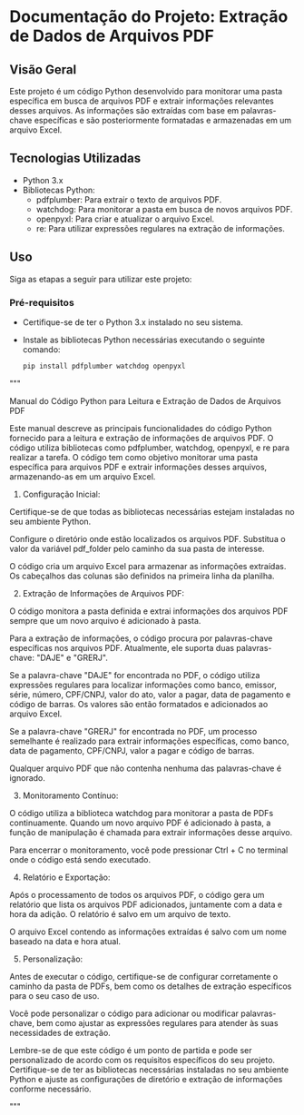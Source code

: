 # Documentação do Projeto: Extração de Dados de Arquivos PDF

## Visão Geral

Este projeto é um código Python desenvolvido para monitorar uma pasta específica em busca de arquivos PDF e extrair informações relevantes desses arquivos. As informações são extraídas com base em palavras-chave específicas e são posteriormente formatadas e armazenadas em um arquivo Excel.

## Tecnologias Utilizadas

- Python 3.x
- Bibliotecas Python:
  - pdfplumber: Para extrair o texto de arquivos PDF.
  - watchdog: Para monitorar a pasta em busca de novos arquivos PDF.
  - openpyxl: Para criar e atualizar o arquivo Excel.
  - re: Para utilizar expressões regulares na extração de informações.

## Uso

Siga as etapas a seguir para utilizar este projeto:

### Pré-requisitos

- Certifique-se de ter o Python 3.x instalado no seu sistema.
- Instale as bibliotecas Python necessárias executando o seguinte comando:

  ```bash
  pip install pdfplumber watchdog openpyxl
"""

Manual do Código Python para Leitura e Extração de Dados de Arquivos PDF

Este manual descreve as principais funcionalidades do código Python fornecido para a leitura e extração de
informações de arquivos PDF. O código utiliza bibliotecas como pdfplumber, watchdog, openpyxl, e re para realizar a
tarefa. O código tem como objetivo monitorar uma pasta específica para arquivos PDF e extrair informações desses
arquivos, armazenando-as em um arquivo Excel.

1. Configuração Inicial:

Certifique-se de que todas as bibliotecas necessárias estejam instaladas no seu ambiente Python.

Configure o diretório onde estão localizados os arquivos PDF. Substitua o valor da variável pdf_folder pelo caminho
da sua pasta de interesse.

O código cria um arquivo Excel para armazenar as informações extraídas. Os cabeçalhos das colunas são definidos na
primeira linha da planilha.

2. Extração de Informações de Arquivos PDF:

O código monitora a pasta definida e extrai informações dos arquivos PDF sempre que um novo arquivo é adicionado à
pasta.

Para a extração de informações, o código procura por palavras-chave específicas nos arquivos PDF. Atualmente,
ele suporta duas palavras-chave: "DAJE" e "GRERJ".

Se a palavra-chave "DAJE" for encontrada no PDF, o código utiliza expressões regulares para localizar informações
como banco, emissor, série, número, CPF/CNPJ, valor do ato, valor a pagar, data de pagamento e código de barras. Os
valores são então formatados e adicionados ao arquivo Excel.

Se a palavra-chave "GRERJ" for encontrada no PDF, um processo semelhante é realizado para extrair informações
específicas, como banco, data de pagamento, CPF/CNPJ, valor a pagar e código de barras.

Qualquer arquivo PDF que não contenha nenhuma das palavras-chave é ignorado.

3. Monitoramento Contínuo:

O código utiliza a biblioteca watchdog para monitorar a pasta de PDFs continuamente. Quando um novo arquivo PDF é
adicionado à pasta, a função de manipulação é chamada para extrair informações desse arquivo.

Para encerrar o monitoramento, você pode pressionar Ctrl + C no terminal onde o código está sendo executado.

4. Relatório e Exportação:

Após o processamento de todos os arquivos PDF, o código gera um relatório que lista os arquivos PDF adicionados,
juntamente com a data e hora da adição. O relatório é salvo em um arquivo de texto.

O arquivo Excel contendo as informações extraídas é salvo com um nome baseado na data e hora atual.

5. Personalização:

Antes de executar o código, certifique-se de configurar corretamente o caminho da pasta de PDFs, bem como os detalhes
de extração específicos para o seu caso de uso.

Você pode personalizar o código para adicionar ou modificar palavras-chave, bem como ajustar as expressões regulares
para atender às suas necessidades de extração.

Lembre-se de que este código é um ponto de partida e pode ser personalizado de acordo com os requisitos específicos
do seu projeto. Certifique-se de ter as bibliotecas necessárias instaladas no seu ambiente Python e ajuste as
configurações de diretório e extração de informações conforme necessário.

"""